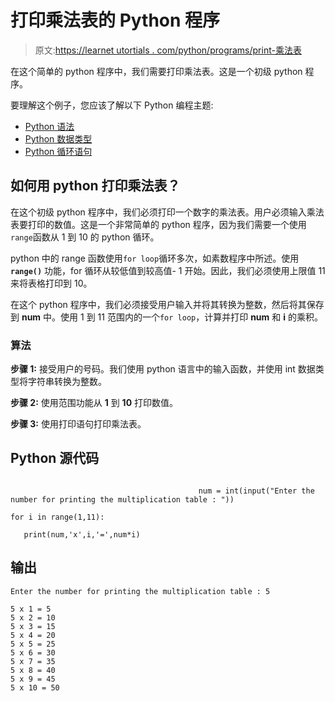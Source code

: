 # 打印乘法表的 Python 程序

> 原文:[https://learnet utortials . com/python/programs/print-乘法表](https://learnetutorials.com/python/programs/print-multiplication-table)

在这个简单的 python 程序中，我们需要打印乘法表。这是一个初级 python 程序。

要理解这个例子，您应该了解以下 Python 编程主题:

*   [Python 语法](../../python/syntax-comments "Python Syntax")
*   [Python 数据类型](../../python/python-datatypes "Datatypes in Python")
*   [Python 循环语句](../../python/python-loop-tutorials "Python loop statements")

## 如何用 python 打印乘法表？

在这个初级 python 程序中，我们必须打印一个数字的乘法表。用户必须输入乘法表要打印的数值。这是一个非常简单的 python 程序，因为我们需要一个使用`range`函数从 1 到 10 的 python 循环。

python 中的 range 函数使用`for loop`循环多次，如素数程序中所述。使用 **`range()`** 功能，for 循环从较低值到较高值- 1 开始。因此，我们必须使用上限值 11 来将表格打印到 10。

在这个 python 程序中，我们必须接受用户输入并将其转换为整数，然后将其保存到 **num** 中。使用 1 到 11 范围内的一个`for loop`，计算并打印 **num** 和 **i** 的乘积。

### 算法

**步骤 1:** 接受用户的号码。我们使用 python 语言中的输入函数，并使用 int 数据类型将字符串转换为整数。

**步骤 2:** 使用范围功能从 **1** 到 **10** 打印数值。

**步骤 3:** 使用打印语句打印乘法表。

## Python 源代码

```

                                          num = int(input("Enter the number for printing the multiplication table : "))  

for i in range(1,11):  

   print(num,'x',i,'=',num*i) 

```

## 输出

```
Enter the number for printing the multiplication table : 5

5 x 1 = 5
5 x 2 = 10
5 x 3 = 15
5 x 4 = 20
5 x 5 = 25
5 x 6 = 30
5 x 7 = 35
5 x 8 = 40
5 x 9 = 45
5 x 10 = 50
```